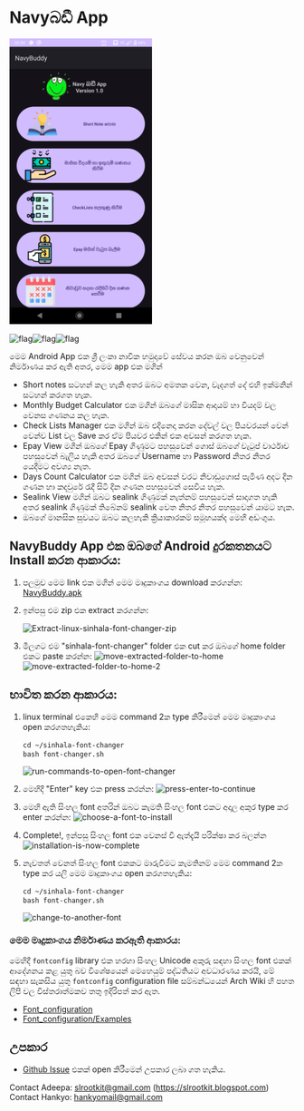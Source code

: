 # Navyබඩී App

<img src="./images/NavyBuddy-app-screenshot.png" alt="NavyBuddy-app-screenshot" width="50%" height="50%"/>

<img src="https://user-images.githubusercontent.com/33552426/132079084-17fb09f4-fd62-4f88-a72b-7f204cb9ac7b.gif" alt="flag" width="50"/><img src="https://user-images.githubusercontent.com/33552426/132079084-17fb09f4-fd62-4f88-a72b-7f204cb9ac7b.gif" alt="flag" width="70"/><img src="https://user-images.githubusercontent.com/33552426/132079084-17fb09f4-fd62-4f88-a72b-7f204cb9ac7b.gif" alt="flag" width="50"/>

මෙම Android App එක ශ්‍රී ලංකා නාවික හමුදාවේ සේවය කරන ඔබ වෙනුවෙන් නිර්මාණය කර ඇති අතර, මෙම app එක මගින් <br/>
+ Short notes සටහන් කල හැකි අතර ඔබට අමතක වෙන, වැදගත් දේ එහි ඉක්මනින් සටහන් කරගත හැක.
+ Monthly Budget Calculator එක මගින් ඔබගේ මාසික ආදායම් හා වියදම් වල වෙනස ගණනය කල හැක.
+ Check Lists Manager එක මගින් ඔබ එදිනෙදා කරන දේවල් වල පියවරයන් වෙන් වෙන්ව List වල Save කර ඒම පියවර එකින් එක අවසන් කරගත හැක.
+ Epay View මගින් ඔබගේ Epay ගිණුමට පහසුවෙන් ගොස් ඔබගේ වැටුප් වාර්ථාව පහසුවෙන් බැලිය හැකි අතර ඔබගේ Username හා Password නිතර නිතර යෙදීමට අවශ්‍ය නැත.
+ Days Count Calculator එක මගින් ඔබ අවසන් වරට නිවාඩුගොස් පැමිණ අදට දින ගණන හා කදවුරේ රැදී සිටි දින ගණන පහසුවෙන් සෙවිය හැක.
+ Sealink View මගින් ඔබට sealink ගිණුමක් නැත්නම් පහසුවෙන් සාදාගත හැකි අතර sealink ගිණුමක් තිබේනම් sealink වෙත නිතර නිතර පහසුවෙන් යාමට හැක.
+ ඔබගේ මානසික සුවයට ඔබට කලහැකි ක්‍රියාකාරකම් සමූහයක්ද මෙහි අඩංගුය.
 

## NavyBuddy App එක ඔබගේ Android දුරකතනයට Install කරන ආකාරය:

1. පලමුව මෙම link එක මගින් මෙම මෘදුකාංගය download කරගන්න: <br />
[NavyBuddy.apk](https://github.com/hankyoTutorials/navyBuddyApp/releases/download/V1.0-Beta/NavyBuddy.apk)

1. ඉන්පසු එම zip එක extract කරගන්න: 

    ![Extract-linux-sinhala-font-changer-zip](./res/instruction-1.jpg)

1. මීලගට එම "sinhala-font-changer" folder එක cut කර ඔබගේ home folder එකට paste කරන්න: 
    ![move-extracted-folder-to-home](./res/instruction-2.jpg) 
    ![move-extracted-folder-to-home-2](./res/instruction-3.jpg)

## භාවිත කරන ආකාරය:

1. linux terminal එකෙහි මෙම command 2ක type කිරීමෙන් මෙම මෘදුකාංගය open කරගතහැකිය:
    
    ```
    cd ~/sinhala-font-changer
    bash font-changer.sh
    ```

    ![run-commands-to-open-font-changer](./res/usage-instruction-1.jpg)

1. මෙහිදී "Enter" key එක press කරන්න:
    ![press-enter-to-continue](./res/usage-instruction-2.jpg)

1. මෙහි ඇති සිංහල font අතරින් ඔබට කැමති සිංහල font එකට අදාල අකුර type කර enter කරන්න:
    ![choose-a-font-to-install](./res/usage-instruction-3.jpg)

1. Complete!, ඉන්පසු සිංහල font එක වෙනස් වී ඇත්දැයි පරික්ෂා කර බලන්න
    ![installation-is-now-complete](./res/usage-instruction-4.jpg)

1. නැවතත් වෙනත් සිංහල font එකකට මාරුවීමට කැමතිනම් මෙම command 2ක type කර යලි මෙම මෘදුකාංගය 
open කරගතහැකිය:

    ```
    cd ~/sinhala-font-changer
    bash font-changer.sh
    ```

    ![change-to-another-font](./res/usage-instruction-5.jpg)

### මෙම මෘදුකාංගය නිර්මාණය කරඇති ආකාරය:

මෙහිදී `fontconfig` library එක හරහා සිංහල Unicode අකුරු සඳහා සිංහල font එකක් ආදේශනය කළ යුතු බව 
විශේෂයෙන් මෙහෙයුම් පද්ධතියට අවධාරණය කරයි, මේ සඳහා සැකසිය යුතු `fontconfig` configuration file 
සම්බන්ධයෙන් Arch Wiki හි පහත ලිපි වල විස්තරාත්මකව තතු ඉදිරිපත් කර ඇත.

+ [Font_configuration](https://wiki.archlinux.org/title/Font_configuration)
+ [Font_configuration/Examples](https://wiki.archlinux.org/title/Font_configuration/Examples)

## උපකාර

* [Github Issue](https://github.com/hankyoTutorials/linux-system-sinhala-font-changer/issues) එකක් 
open කිරීමෙන් උපකාර ලබා ගත හැකිය. 

Contact Adeepa: slrootkit@gmail.com (https://slrootkit.blogspot.com)<br/>
Contact Hankyo: hankyomail@gmail.com
